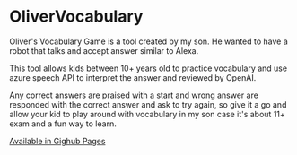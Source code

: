 # OliverVocabulary

Oliver's Vocabulary Game is a tool created by my son. He wanted to have a robot that talks and accept answer similar to Alexa.

This tool allows kids between 10+ years old to practice vocabulary and use azure speech API to interpret the answer and reviewed by OpenAI.

Any correct answers are praised with a start and wrong answer are responded with the correct answer and ask to try again, so give it a go and allow your kid to play around with vocabulary in my son case it's about 11+ exam and a fun way to learn.

[Available in Gighub Pages](https://victorsaly.github.io/OliverVocabulary/)


